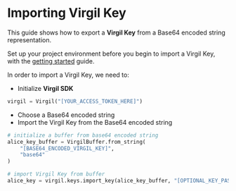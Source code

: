 # Importing Virgil Key

This guide shows how to export a **Virgil Key** from a Base64 encoded string representation.

Set up your project environment before you begin to import a Virgil Key, with the [getting started](/documentation/guides/configuration/client.md) guide.

In order to import a Virgil Key, we need to:

- Initialize **Virgil SDK**

```python
virgil = Virgil("[YOUR_ACCESS_TOKEN_HERE]")
```


- Choose a Base64 encoded string
- Import the Virgil Key from the Base64 encoded string

```python
# initialize a buffer from base64 encoded string
alice_key_buffer = VirgilBuffer.from_string(
    "[BASE64_ENCODED_VIRGIL_KEY]",
    "base64"
)

# import Virgil Key from buffer
alice_key = virgil.keys.import_key(alice_key_buffer, "[OPTIONAL_KEY_PASSWORD]")
```
